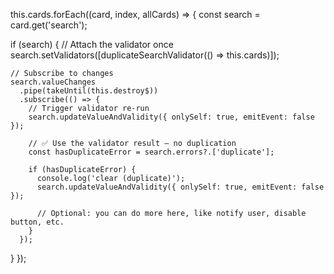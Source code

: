 this.cards.forEach((card, index, allCards) => {
  const search = card.get('search');

  if (search) {
    // Attach the validator once
    search.setValidators([duplicateSearchValidator(() => this.cards)]);

    // Subscribe to changes
    search.valueChanges
      .pipe(takeUntil(this.destroy$))
      .subscribe(() => {
        // Trigger validator re-run
        search.updateValueAndValidity({ onlySelf: true, emitEvent: false });

        // ✅ Use the validator result — no duplication
        const hasDuplicateError = search.errors?.['duplicate'];

        if (hasDuplicateError) {
          console.log('clear (duplicate)');
          search.updateValueAndValidity({ onlySelf: true, emitEvent: false });

          // Optional: you can do more here, like notify user, disable button, etc.
        }
      });
  }
});